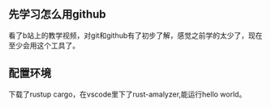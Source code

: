 ## 先学习怎么用github

看了b站上的教学视频，对git和github有了初步了解，感觉之前学的太少了，现在至少会用这个工具了。

## 配置环境

下载了rustup cargo，在vscode里下了rust-amalyzer,能运行hello world。
